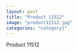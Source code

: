 ```yaml
---
layout: post
title: "Product 11512"
image: "product11512.jpg"
categories: "category1"
---
```

Product 11512
